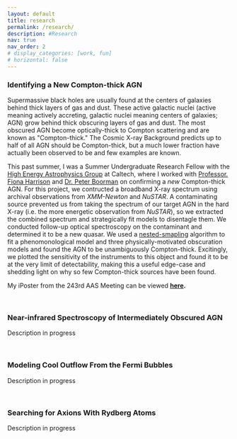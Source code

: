 ```yaml
---
layout: default
title: research
permalink: /research/
description: #Research
nav: true
nav_order: 2
# display_categories: [work, fun]
# horizontal: false
---
```


### **Identifying a New Compton-thick AGN**

Supermassive black holes are usually found at the centers of galaxies behind thick layers of gas and dust. These active galactic nuclei (active meaning actively accreting, galactic nuclei meaning centers of galaxies; AGN) grow behind thick obscuring layers of gas and dust. The most obscured AGN become optically-thick to Compton scattering and are known as "Compton-thick." The Cosmic X-ray Background predicts up to half of all AGN should be Compton-thick, but a much lower fraction have actually been observed to be and few examples are known.

This past summer, I was a Summer Undergraduate Research Fellow with the [High Energy Astrophysics Group](https://heag.caltech.edu/) at Caltech, where I worked with [Professor. Fiona Harrison](https://sites.srl.caltech.edu/~fiona/) and [Dr. Peter Boorman](https://peterboorman.com/) on confirming a *new* Compton-thick AGN. For this project, we contructed a broadband X-ray spectrum using archival observations from *XMM-Newton* and *NuSTAR*. A contaminating source prevented us from taking the spectrum of our target AGN in the hard X-ray (i.e. the more energetic observation from *NuSTAR*), so we extracted the combined spectrum and strategically fit models to disentagle them. We conducted follow-up optical spectroscopy on the contaminant and determined it to be a new quasar. We used a [nested-smapling](https://ui.adsabs.harvard.edu/abs/2014A%26A...564A.125B/abstract) algorithm to fit a phenomonological model and three physically-motivated obscuration models and found the AGN to be unambiguously Compton-thick. Excitingly, we plotted the sensitivity of the instruments to this object and found it to be at the very limit of detectability, making this a useful edge-case and shedding light on why so few Compton-thick sources have been found.

My iPoster from the 243rd AAS Meeting can be viewed **[here](https://aas243-aas.ipostersessions.com/default.aspx?s=9A-A9-BA-81-BC-48-67-11-28-13-C7-E8-66-91-6A-D4).**

<br>

### **Near-infrared Spectroscopy of Intermediately Obscured AGN**
Description in progress

<br>

### **Modeling Cool Outflow From the Fermi Bubbles**
Description in progress

<br>

### **Searching for Axions With Rydberg Atoms** 
Description in progress